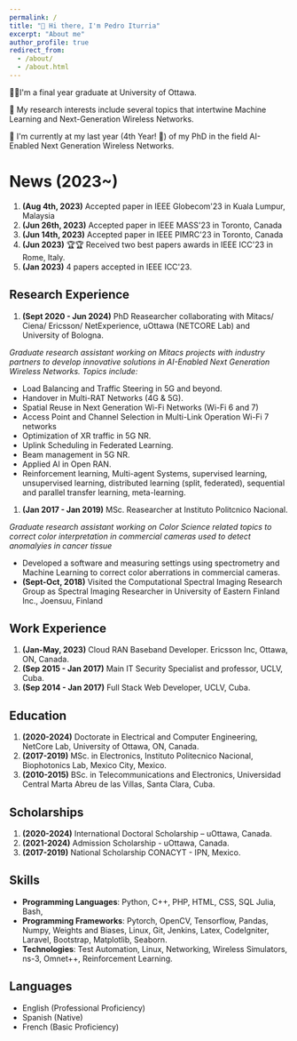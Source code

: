 ```yaml
---
permalink: /
title: "👋 Hi there, I'm Pedro Iturria"
excerpt: "About me"
author_profile: true
redirect_from: 
  - /about/
  - /about.html
---
```


🧔🏻I'm a final year graduate at University of Ottawa. 

🥸 My research interests include several topics that intertwine Machine Learning and Next-Generation Wireless Networks.

📔 I'm currently at my last year (4th Year! 💪) of my PhD in the field AI-Enabled Next Generation Wireless Networks.

News (2023~)
======

1. **(Aug 4th, 2023)** Accepted paper in IEEE Globecom'23 in Kuala Lumpur, Malaysia  
1. **(Jun 26th, 2023)** Accepted paper in IEEE MASS'23 in Toronto, Canada
1. **(Jun 14th, 2023)** Accepted paper in IEEE PIMRC'23 in Toronto, Canada
1. **(Jun 2023)** 🏆🏆 Received two best papers awards in IEEE ICC'23 in Rome, Italy. 
1. **(Jan 2023)** 4 papers accepted in IEEE ICC'23.

Research Experience
------
1. **(Sept 2020 - Jun 2024)** PhD Reasearcher collaborating with Mitacs/ Ciena/ Ericsson/ NetExperience, uOttawa (NETCORE Lab) and University of Bologna.

*Graduate research assistant working on Mitacs projects with industry partners to develop innovative solutions in AI-Enabled Next Generation Wireless Networks. Topics include:*
- Load Balancing and Traffic Steering in 5G and beyond.
- Handover in Multi-RAT Networks (4G & 5G).
- Spatial Reuse in Next Generation Wi-Fi Networks (Wi-Fi 6 and 7)
- Access Point and Channel Selection in Multi-Link Operation Wi-Fi 7 networks
- Optimization of XR traffic in 5G NR.
- Uplink Scheduling in Federated Learning.
- Beam management in 5G NR.
- Applied AI in Open RAN.
- Reinforcement learning, Multi-agent Systems, supervised learning, unsupervised learning, distributed learning (split, federated), sequential and parallel transfer learning, meta-learning.

1. **(Jan 2017 - Jan 2019)** MSc. Reasearcher at Instituto Politcnico Nacional.

*Graduate research assistant working on Color Science related topics to correct color interpretation in commercial cameras used to detect anomalyies in cancer tissue*
- Developed a software and measuring settings using spectrometry and Machine Learning to correct color aberrations in commercial cameras. 
- **(Sept-Oct, 2018)** Visited the Computational Spectral Imaging Research Group as Spectral Imaging Researcher in University of Eastern Finland Inc., Joensuu, Finland

Work Experience
------
1.  **(Jan-May, 2023)** Cloud RAN Baseband Developer. Ericsson Inc, Ottawa, ON, Canada.
1.  **(Sep 2015 - Jan 2017)** Main IT Security Specialist and professor, UCLV, Cuba.
1.  **(Sep 2014 - Jan 2017)** Full Stack Web Developer, UCLV, Cuba.

Education
------
1. **(2020-2024)** Doctorate in Electrical and Computer Engineering, NetCore Lab,  University of Ottawa, ON, Canada.  
1. **(2017-2019)** MSc. in Electronics, Instituto Politecnico Nacional, Biophotonics Lab, Mexico City, Mexico.
1. **(2010-2015)** BSc. in Telecommunications and Electronics, Universidad Central Marta Abreu de las Villas, Santa Clara, Cuba.

Scholarships
------
1. **(2020-2024)** International Doctoral Scholarship – uOttawa, Canada.
1. **(2021-2024)** Admission Scholarship - uOttawa, Canada.
1. **(2017-2019)** National Scholarship CONACYT - IPN, Mexico.

Skills
------
- **Programming Languages**: Python, C++, PHP, HTML, CSS, SQL Julia, Bash, 
- **Programming Frameworks**: Pytorch, OpenCV, Tensorflow, Pandas, Numpy, Weights and Biases, Linux, Git, Jenkins, Latex, CodeIgniter, Laravel, Bootstrap, Matplotlib, Seaborn. 
- **Technologies**: Test Automation, Linux, Networking, Wireless Simulators, ns-3, Omnet++, Reinforcement Learning.

Languages
------
- English (Professional Proficiency)
- Spanish (Native)
- French (Basic Proficiency)


